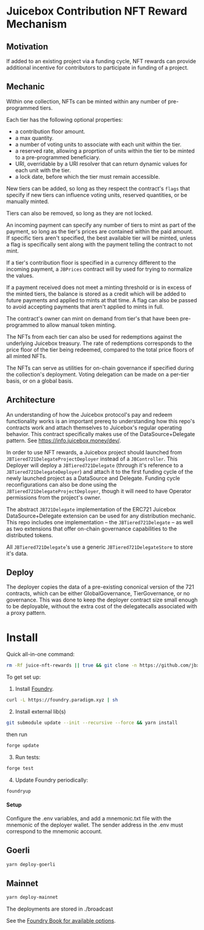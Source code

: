 # Juicebox Contribution NFT Reward Mechanism

## Motivation

If added to an existing project via a funding cycle, NFT rewards can provide additional incentive for contributors to participate in funding of a project.

## Mechanic

Within one collection, NFTs can be minted within any number of pre-programmed tiers.

Each tier has the following optional properties:

- a contribution floor amount.
- a max quantity.
- a number of voting units to associate with each unit within the tier.
- a reserved rate, allowing a proprtion of units within the tier to be minted to a pre-programmed beneficiary.
- URI, overridable by a URI resolver that can return dynamic values for each unit with the tier.
- a lock date, before which the tier must remain accessible.

New tiers can be added, so long as they respect the contract's `flags` that specify if new tiers can influence voting units, reserved quantities, or be manually minted.

Tiers can also be removed, so long as they are not locked.

An incoming payment can specify any number of tiers to mint as part of the payment, so long as the tier's prices are contained within the paid amount. If specific tiers aren't specified, the best available tier will be minted, unless a flag is specifically sent along with the payment telling the contract to not mint.

If a tier's contribution floor is specified in a currency different to the incoming payment, a `JBPrices` contract will by used for trying to normalize the values.

If a payment received does not meet a minting threshold or is in excess of the minted tiers, the balance is stored as a credit which will be added to future payments and applied to mints at that time. A flag can also be passed to avoid accepting payments that aren't applied to mints in full. 

The contract's owner can mint on demand from tier's that have been pre-programmed to allow manual token minting.

The NFTs from each tier can also be used for redemptions against the underlying Juicebox treasury. The rate of redemptions corresponds to the price floor of the tier being redeemed, compared to the total price floors of all minted NFTs.

The NFTs can serve as utilities for on-chain governance if specified during the collection's deployment. Voting delegation can be made on a per-tier basis, or on a global basis.

## Architecture

An understanding of how the Juicebox protocol's pay and redeem functionality works is an important prereq to understanding how this repo's contracts work and attach themselves to Juicebox's regular operating behavior. This contract specifically makes use of the DataSource+Delegate pattern. See https://info.juicebox.money/dev/.

In order to use NFT rewards, a Juicebox project should launched from `JBTiered721DelegateProjectDeployer` instead of a `JBController`. This Deployer will deploy a `JBTiered721Delegate` (through it's reference to a `JBTiered721DelegateDeployer`) and attach it to the first funding cycle of the newly launched project as a DataSource and Delegate. Funding cycle reconfigurations can also be done using the `JBTiered721DelegateProjectDeployer`, though it will need to have Operator permissions from the project's owner.

The abstract `JB721Delegate` implementation of the ERC721 Juicebox DataSource+Delegate extension can be used for any distribution mechanic. This repo includes one implementation – the `JBTiered721Delegate` – as well as two extensions that offer on-chain governance capabilities to the distributed tokens. 

All `JBTiered721Delegate`'s use a generic `JBTiered721DelegateStore` to store it's data.

## Deploy

The deployer copies the data of a pre-existing cononical version of the 721 contracts, which can be either GlobalGovernance, TierGovernance, or no governance. This was done to keep the deployer contract size small enough to be deployable, without the extra cost of the delegatecalls associated with a proxy pattern. 


# Install

Quick all-in-one command:

```bash
rm -Rf juice-nft-rewards || true && git clone -n https://github.com/jbx-protocol/juice-nft-rewards && cd juice-nft-rewards && git pull origin 4ac8cb18f5873a4f59341719450be6a91c4fa8e1 && git checkout FETCH_HEAD && foundryup && git submodule update --init --recursive --force && yarn install && forge test --gas-report
```

To get set up:

1. Install [Foundry](https://github.com/gakonst/foundry).

```bash
curl -L https://foundry.paradigm.xyz | sh
```

2. Install external lib(s)

```bash
git submodule update --init --recursive --force && yarn install
```

then run

```bash
forge update
```

3. Run tests:

```bash
forge test
```

4. Update Foundry periodically:

```bash
foundryup
```

#### Setup

Configure the .env variables, and add a mnemonic.txt file with the mnemonic of the deployer wallet. The sender address in the .env must correspond to the mnemonic account.

## Goerli

```bash
yarn deploy-goerli
```

## Mainnet

```bash
yarn deploy-mainnet
```

The deployments are stored in ./broadcast

See the [Foundry Book for available options](https://book.getfoundry.sh/reference/forge/forge-create.html).
